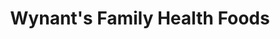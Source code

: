 ---
title: "Wynant's Family Health Foods"
url: /springfield/wynants-family-health-foods/
shop: Bioladen
---